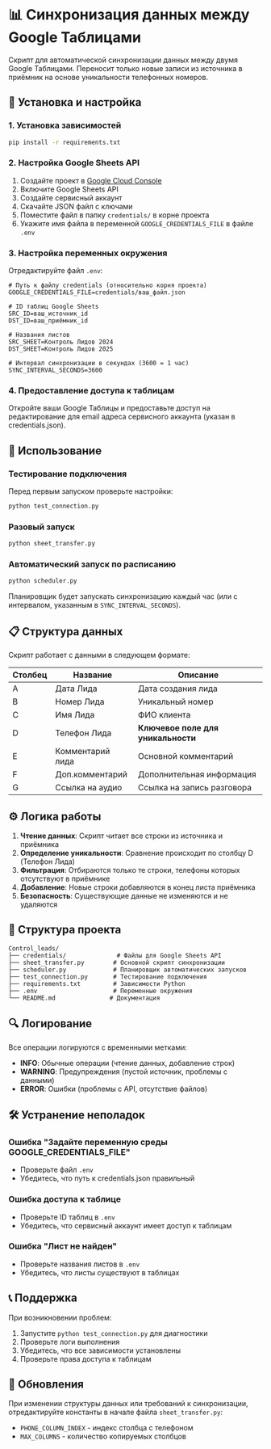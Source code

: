 # 📊 Синхронизация данных между Google Таблицами

Скрипт для автоматической синхронизации данных между двумя Google Таблицами. Переносит только новые записи из источника в приёмник на основе уникальности телефонных номеров.

## 🔧 Установка и настройка

### 1. Установка зависимостей

```bash
pip install -r requirements.txt
```

### 2. Настройка Google Sheets API

1. Создайте проект в [Google Cloud Console](https://console.cloud.google.com/)
2. Включите Google Sheets API
3. Создайте сервисный аккаунт
4. Скачайте JSON файл с ключами
5. Поместите файл в папку `credentials/` в корне проекта
6. Укажите имя файла в переменной `GOOGLE_CREDENTIALS_FILE` в файле `.env`

### 3. Настройка переменных окружения

Отредактируйте файл `.env`:

```env
# Путь к файлу credentials (относительно корня проекта)
GOOGLE_CREDENTIALS_FILE=credentials/ваш_файл.json

# ID таблиц Google Sheets
SRC_ID=ваш_источник_id
DST_ID=ваш_приёмник_id

# Названия листов
SRC_SHEET=Контроль Лидов 2024
DST_SHEET=Контроль Лидов 2025

# Интервал синхронизации в секундах (3600 = 1 час)
SYNC_INTERVAL_SECONDS=3600
```

### 4. Предоставление доступа к таблицам

Откройте ваши Google Таблицы и предоставьте доступ на редактирование для email адреса сервисного аккаунта (указан в credentials.json).

## 🚀 Использование

### Тестирование подключения

Перед первым запуском проверьте настройки:

```bash
python test_connection.py
```

### Разовый запуск

```bash
python sheet_transfer.py
```

### Автоматический запуск по расписанию

```bash
python scheduler.py
```

Планировщик будет запускать синхронизацию каждый час (или с интервалом, указанным в `SYNC_INTERVAL_SECONDS`).

## 📋 Структура данных

Скрипт работает с данными в следующем формате:

| Столбец | Название | Описание |
|---------|----------|----------|
| A | Дата Лида | Дата создания лида |
| B | Номер Лида | Уникальный номер |
| C | Имя Лида | ФИО клиента |
| D | Телефон Лида | **Ключевое поле для уникальности** |
| E | Комментарий лида | Основной комментарий |
| F | Доп.комментарий | Дополнительная информация |
| G | Ссылка на аудио | Ссылка на запись разговора |

## ⚙️ Логика работы

1. **Чтение данных**: Скрипт читает все строки из источника и приёмника
2. **Определение уникальности**: Сравнение происходит по столбцу D (Телефон Лида)
3. **Фильтрация**: Отбираются только те строки, телефоны которых отсутствуют в приёмнике
4. **Добавление**: Новые строки добавляются в конец листа приёмника
5. **Безопасность**: Существующие данные не изменяются и не удаляются

## 📁 Структура проекта

```
Control_leads/
├── credentials/              # Файлы для Google Sheets API
├── sheet_transfer.py        # Основной скрипт синхронизации
├── scheduler.py             # Планировщик автоматических запусков
├── test_connection.py       # Тестирование подключения
├── requirements.txt         # Зависимости Python
├── .env                     # Переменные окружения
└── README.md               # Документация
```

## 🔍 Логирование

Все операции логируются с временными метками:

- **INFO**: Обычные операции (чтение данных, добавление строк)
- **WARNING**: Предупреждения (пустой источник, проблемы с данными)
- **ERROR**: Ошибки (проблемы с API, отсутствие файлов)

## 🛠️ Устранение неполадок

### Ошибка "Задайте переменную среды GOOGLE_CREDENTIALS_FILE"
- Проверьте файл `.env`
- Убедитесь, что путь к credentials.json правильный

### Ошибка доступа к таблице
- Проверьте ID таблиц в `.env`
- Убедитесь, что сервисный аккаунт имеет доступ к таблицам

### Ошибка "Лист не найден"
- Проверьте названия листов в `.env`
- Убедитесь, что листы существуют в таблицах

## 📞 Поддержка

При возникновении проблем:

1. Запустите `python test_connection.py` для диагностики
2. Проверьте логи выполнения
3. Убедитесь, что все зависимости установлены
4. Проверьте права доступа к таблицам

## 🔄 Обновления

При изменении структуры данных или требований к синхронизации, отредактируйте константы в начале файла `sheet_transfer.py`:

- `PHONE_COLUMN_INDEX` - индекс столбца с телефоном
- `MAX_COLUMNS` - количество копируемых столбцов 